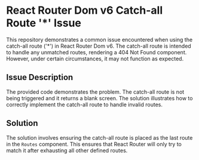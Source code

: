 # React Router Dom v6 Catch-all Route '*' Issue

This repository demonstrates a common issue encountered when using the catch-all route ('*') in React Router Dom v6.  The catch-all route is intended to handle any unmatched routes, rendering a 404 Not Found component. However, under certain circumstances, it may not function as expected.

## Issue Description
The provided code demonstrates the problem.  The catch-all route is not being triggered and it returns a blank screen.  The solution illustrates how to correctly implement the catch-all route to handle invalid routes. 

## Solution
The solution involves ensuring the catch-all route is placed as the last route in the `Routes` component. This ensures that React Router will only try to match it after exhausting all other defined routes.   
